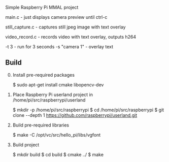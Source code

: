 Simple Raspberry Pi MMAL project

main.c - just displays camera preview until ctrl-c

still_capture.c - captures  still jpeg image with text overlay

video_record.c  - records video with text overlay, outputs h264

-t 3 - run for 3 seconds
-s "camera 1" - overlay text

Build
-----
0. Install pre-required packages
   
    $ sudo apt-get install cmake libopencv-dev


1. Place  Raspberry Pi userland project in /home/pi/src/raspberrypi/userland
    
    $ mkdir -p /home/pi/src/raspberrypi
    $ cd /home/pi/src/raspberrypi
    $ git clone --depth 1 https://github.com/raspberrypi/userland.git


2. Build pre-required libraries
    
    $ make -C /opt/vc/src/hello_pi/libs/vgfont
    

3. Build project 

    $ mkdir build
    $ cd build
    $ cmake ../
    $ make 
    
    
